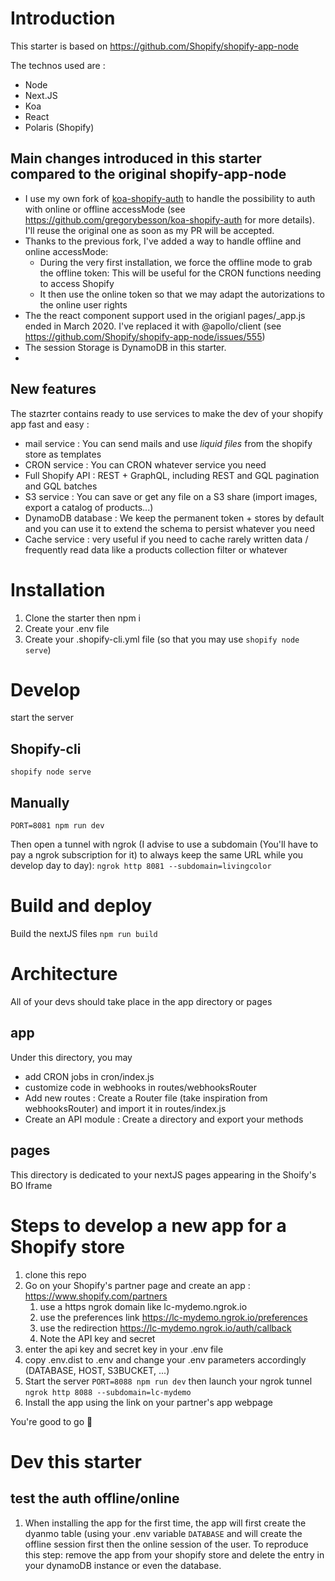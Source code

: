 # Introduction
This starter is based on https://github.com/Shopify/shopify-app-node

The technos used are :
- Node
- Next.JS
- Koa
- React
- Polaris (Shopify)

## Main changes introduced in this starter compared to the original shopify-app-node
- I use my own fork of [koa-shopify-auth](https://github.com/Shopify/koa-shopify-auth) to handle the possibility to auth with online or offline accessMode (see https://github.com/gregorybesson/koa-shopify-auth for more details). I'll reuse the original one as soon as my PR will be accepted.
- Thanks to the previous fork, I've added a way to handle offline and online accessMode:
  - During the very first installation, we force the offline mode to grab the offline token: This will be useful for the CRON functions needing to access Shopify
  - It then use the online token so that we may adapt the autorizations to the online user rights
- The the react component support used in the origianl pages/_app.js ended in March 2020. I've replaced it with @apollo/client (see https://github.com/Shopify/shopify-app-node/issues/555)
- The session Storage is DynamoDB in this starter.
-

## New features
The stazrter contains ready to use services to make the dev of your shopify app fast and easy :
- mail service : You can send mails and use *liquid files* from the shopify store as templates
- CRON service : You can CRON whatever service you need
- Full Shopify API : REST + GraphQL, including REST and GQL pagination and GQL batches
- S3 service : You can save or get any file on a S3 share (import images, export a catalog of products...)
- DynamoDB database : We keep the permanent token + stores by default and you can use it to extend the schema to persist whatever you need
- Cache service : very useful if you need to cache rarely written data / frequently read data like a products collection filter or whatever

# Installation
1. Clone the starter then npm i
2. Create your .env file
3. Create your .shopify-cli.yml file (so that you may use `shopify node serve`)

# Develop
start the server

## Shopify-cli
`shopify node serve`

## Manually
`PORT=8081 npm run dev`

Then open a tunnel with ngrok (I advise to use a subdomain (You'll have to pay a ngrok subscription for it) to always keep the same URL while you develop day to day):
`ngrok http 8081 --subdomain=livingcolor`

# Build and deploy
Build the nextJS files
`npm run build`

# Architecture
All of your devs should take place in the app directory or pages

## app
Under this directory, you may
- add CRON jobs in cron/index.js
- customize code in webhooks in routes/webhooksRouter
- Add new routes : Create a Router file (take inspiration from webhooksRouter) and import it in routes/index.js
- Create an API module : Create a directory and export your methods

## pages
This directory is dedicated to your nextJS pages appearing in the Shoify's BO Iframe

# Steps to develop a new app for a Shopify store
1. clone this repo
2. Go on your Shopify's partner page and create an app : https://www.shopify.com/partners
   1. use a https ngrok domain like lc-mydemo.ngrok.io
   2. use the preferences link https://lc-mydemo.ngrok.io/preferences
   3. use the redirection https://lc-mydemo.ngrok.io/auth/callback
   4. Note the API key and secret
3. enter the api key and secret key in your .env file
4. copy .env.dist to .env and change your .env parameters accordingly (DATABASE, HOST, S3BUCKET, ...)
5. Start the server `PORT=8088 npm run dev` then launch your ngrok tunnel `ngrok http 8088 --subdomain=lc-mydemo`
6. Install the app using the link on your partner's app webpage

You're good to go :rocket:

# Dev this starter
## test the auth offline/online
1. When installing the app for the first time, the app will first create the dyanmo table (using your .env variable `DATABASE` and will create the offline session first then the online session of the user. To reproduce this step: remove the app from your shopify store and delete the entry in your dynamoDB instance or even the database.

